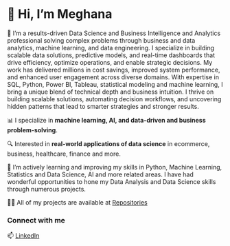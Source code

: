 # 👋 Hi, I’m Meghana
👀 I’m a results-driven Data Science and Business Intelligence and Analytics professional solving complex problems through business and data analytics, machine learning, and data engineering. I specialize in building scalable data solutions, predictive models, and real-time dashboards that drive efficiency, optimize operations, and enable strategic decisions. My work has delivered millions in cost savings, improved system performance, and enhanced user engagement across diverse domains. With expertise in SQL, Python, Power BI, Tableau, statistical modeling and machine learning, I bring a unique blend of technical depth and business intuition. I thrive on building scalable solutions, automating decision workflows, and uncovering hidden patterns that lead to smarter strategies and stronger results.

📊 I specialize in **machine learning, AI, and data-driven and business problem-solving**. 

🔍 Interested in **real-world applications of data science** in ecommerce, business, healthcare, finance and more. 

🌱 I’m actively learning and improving my skills in Python, Machine Learning, Statistics and Data Science, AI and more related areas. I have had wonderful opportunities to hone my Data Analysis and Data Science skills through numerous projects.

👨‍💻 All of my projects are available at <a href="https://github.com/megabagem?tab=repositories">Repositories</a>

### Connect with me
📫 <a href="https://www.linkedin.com/in/bgem/">LinkedIn</a>


<!---
- 🧠 **Machine Learning & AI** – Scikit-Learn, TensorFlow, PyTorch  
- 🏗 **Big Data & Cloud** – AWS, GCP, Databricks, Spark  
- ⚙️ **MLOps & Deployment** – Docker, FastAPI, Streamlit  

## 🔧 Skills & Tools  
- 🧠 **Machine Learning & AI** – Scikit-Learn, TensorFlow  
- 📊 **Data Analytics** – Python, SQL, Pandas, NumPy, Matplotlib, Seaborn  
- 📈 **Business & Product Analytics** – A/B Testing, Experimentation, Forecasting  
--->
